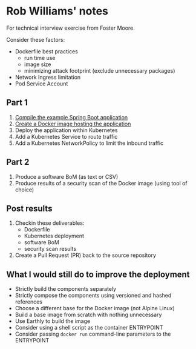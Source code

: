 # Rob Williams' notes
For technical interview exercise from Foster Moore.

Consider these factors:
* Dockerfile best practices
  * run time use
  * image size
  * minimizing attack footprint (exclude unnecessary packages)
* Network Ingress limitation
* Pod Service Account

## Part 1
1. [Compile the example Spring Boot application](./compiling.md)
1. [Create a Docker image hosting the application](./containerize.md)
1. Deploy the application within Kubernetes
1. Add a Kubernetes Service to route traffic
1. Add a Kubernetes NetworkPolicy to limit the inbound traffic

## Part 2
1. Produce a software BoM (as text or CSV)
1. Produce results of a security scan of the Docker image (using tool of choice)

## Post results
1. Checkin these deliverables:
   * Dockerfile
   * Kubernetes deployment
   * software BoM
   * security scan results
1. Create a Pull Request (PR) back to the source repository

## What I would still do to improve the deployment
* Strictly build the components separately
* Strictly compose the components using versioned and hashed references
* Choose a different base for the Docker image (not Alpine Linux)
* Build a base image from scratch with nothing unnecessary
* Use Earthly to build the image
* Consider using a shell script as the container ENTRYPOINT
* Consider passing `docker run` command-line parameters to the ENTRYPOINT

